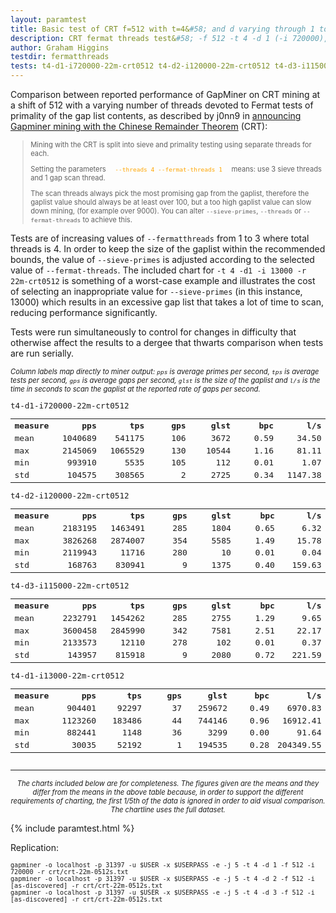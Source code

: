```yaml
---
layout: paramtest
title: Basic test of CRT f=512 with t=4&#58; and d varying through 1 to 3
description: CRT fermat threads test&#58; -f 512 -t 4 -d 1 (-i 720000), 2 (-i 120000), 3 (-i 115000)
author: Graham Higgins
testdir: fermatthreads
tests: t4-d1-i720000-22m-crt0512 t4-d2-i120000-22m-crt0512 t4-d3-i115000-22m-crt0512 t4-d1-i13000-22m-crt0512
---
```


<div class="ui raised padded container segment">
  <p>Comparison between reported performance of GapMiner on CRT mining at a shift of 512 with a varying number of threads devoted to Fermat tests of primality of the gap list contents, as described by j0nn9 in <a href="https://bitcointalk.org/index.php?topic=822498.msg11296309#msg11296309" target="_blank">announcing Gapminer mining with the Chinese Remainder Theorem</a> (CRT):</p>
  <blockquote style="font-size:80%"><p>Mining with the CRT is split into sieve and primality testing using separate threads for each.</p> 
  <p>Setting the parameters <code style="color:orange">  --threads 4 --fermat-threads 1  </code> means: use 3 sieve threads and 1 gap scan thread.</p>
  <p>The scan threads always pick the most promising gap from the gaplist, therefore the gaplist value should always be at least over 100, but a too high gaplist value can slow down mining, (for example over 9000). You can alter <code>--sieve-primes</code>, <code>--threads</code> or <code>--fermat-threads</code> to achieve this.</p>
  </blockquote>
  <p>Tests are of increasing values of <code>--fermatthreads</code> from 1 to 3 where total threads is 4. In order to keep the size of the gaplist within the recommended bounds, the value of <code>--sieve-primes</code> is adjusted according to the selected value of <code>--fermat-threads</code>. The included chart for <code>-t 4 -d1 -i 13000 -r 22m-crt0512</code> is something of a worst-case example and illustrates the cost of selecting an inappropriate value for <code>--sieve-primes</code> (in this instance, 13000) which results in an excessive gap list that takes a lot of time to scan, reducing performance significantly.</p>
  <p>Tests were run simultaneously to control for changes in difficulty that otherwise affect the results to a dergee that thwarts comparison when tests are run serially.</p>
  <p style="font-size: 80%"><em>Column labels map directly to miner output: <code>pps</code> is average primes per second, <code>tps</code> is average tests per second, <code>gps</code> is average gaps per second, <code>glst</code> is the size of the gaplist and <code>l/s</code> is the time in seconds to scan the gaplist at the reported rate of gaps per second.</em></p>
  <div style="font-family: monospace; font-size:90%">
    <div class="ui two column doubling stackable grid container">
        <div class="column">
            <p class="ui tiny header" style="margin:0;padding:0">t4-d1-i720000-22m-crt0512</p>
            <table>
                <tr><th align="left">measure</th><th align="right" width="16%">pps</th><th align="right" width="16%">tps</th><th align="right" width="16%">gps</th><th align="right" width="16%">glst</th><th align="right" width="16%">bpc</th><th align="right" width="16%">l/s</th></tr>
                <tr><td align="left">mean</td><td align="right">1040689</td><td align="right">541175</td><td align="right">106</td><td align="right">3672</td><td align="right">0.59</td><td align="right">34.50</td></tr>
                <tr><td align="left">max</td><td align="right">2145069</td><td align="right">1065529</td><td align="right">130</td><td align="right">10544</td><td align="right">1.16</td><td align="right">81.11</td></tr>
                <tr><td align="left">min</td><td align="right">993910</td><td align="right">5535</td><td align="right">105</td><td align="right">112</td><td align="right">0.01</td><td align="right">1.07</td></tr>
                <tr><td align="left">std</td><td align="right">104575</td><td align="right">308565</td><td align="right">2</td><td align="right">2725</td><td align="right">0.34</td><td align="right">1147.38</td></tr>
            </table>
        </div>
        <div class="column">
            <p class="ui tiny header" style="margin:0;padding:0">t4-d2-i120000-22m-crt0512</p>
            <table>
                <tr><th align="left">measure</th><th align="right" width="16%">pps</th><th align="right" width="16%">tps</th><th align="right" width="16%">gps</th><th align="right" width="16%">glst</th><th align="right" width="16%">bpc</th><th align="right" width="16%">l/s</th></tr>
                <tr><td align="left">mean</td><td align="right">2183195</td><td align="right">1463491</td><td align="right">285</td><td align="right">1804</td><td align="right">0.65</td><td align="right">6.32</td></tr>
                <tr><td align="left">max</td><td align="right">3826268</td><td align="right">2874007</td><td align="right">354</td><td align="right">5585</td><td align="right">1.49</td><td align="right">15.78</td></tr>
                <tr><td align="left">min</td><td align="right">2119943</td><td align="right">11716</td><td align="right">280</td><td align="right">10</td><td align="right">0.01</td><td align="right">0.04</td></tr>
                <tr><td align="left">std</td><td align="right">168763</td><td align="right">830941</td><td align="right">9</td><td align="right">1375</td><td align="right">0.40</td><td align="right">159.63</td></tr>
            </table>
        </div>
    </div>
    <div class="ui two column doubling stackable grid container">
        <div class="column">
            <p class="ui tiny header" style="margin:0;padding:0">t4-d3-i115000-22m-crt0512</p>
            <table>
                <tr><th align="left">measure</th><th align="right" width="16%">pps</th><th align="right" width="16%">tps</th><th align="right" width="16%">gps</th><th align="right" width="16%">glst</th><th align="right" width="16%">bpc</th><th align="right" width="16%">l/s</th></tr>
                <tr><td align="left">mean</td><td align="right">2232791</td><td align="right">1454262</td><td align="right">285</td><td align="right">2755</td><td align="right">1.29</td><td align="right">9.65</td></tr>
                <tr><td align="left">max</td><td align="right">3600458</td><td align="right">2845990</td><td align="right">342</td><td align="right">7581</td><td align="right">2.51</td><td align="right">22.17</td></tr>
                <tr><td align="left">min</td><td align="right">2133573</td><td align="right">12110</td><td align="right">278</td><td align="right">102</td><td align="right">0.01</td><td align="right">0.37</td></tr>
                <tr><td align="left">std</td><td align="right">143957</td><td align="right">815918</td><td align="right">9</td><td align="right">2080</td><td align="right">0.72</td><td align="right">221.59</td></tr>
            </table>
        </div>
        <div class="column">
            <p class="ui tiny header" style="margin:0;padding:0">t4-d1-i13000-22m-crt0512</p>
            <table>
                <tr><th align="left">measure</th><th align="right" width="16%">pps</th><th align="right" width="16%">tps</th><th align="right" width="16%">gps</th><th align="right" width="16%">glst</th><th align="right" width="16%">bpc</th><th align="right" width="16%">l/s</th></tr>
                <tr><td align="left">mean</td><td align="right">904401</td><td align="right">92297</td><td align="right">37</td><td align="right">259672</td><td align="right">0.49</td><td align="right">6970.83</td></tr>
                <tr><td align="left">max</td><td align="right">1123260</td><td align="right">183486</td><td align="right">44</td><td align="right">744146</td><td align="right">0.96</td><td align="right">16912.41</td></tr>
                <tr><td align="left">min</td><td align="right">882441</td><td align="right">1148</td><td align="right">36</td><td align="right">3299</td><td align="right">0.00</td><td align="right">91.64</td></tr>
                <tr><td align="left">std</td><td align="right">30035</td><td align="right">52192</td><td align="right">1</td><td align="right">194535</td><td align="right">0.28</td><td align="right">204349.55</td></tr>
            </table>
        </div>
    </div>
  </div>
  <hr>
  <p style="font-size: 80%; text-align:center"><em>The charts included below are for completeness. The figures given are the means and they differ from the means in the above table because, in order to support the different requirements of charting, the first 1/5th of the data is ignored in order to aid visual comparison. The chartline uses the full dataset.</em></p>
</div>

{% include paramtest.html %}

<div class="ui raised padded container segment">
  <p>Replication: 
  <pre style="font-size:85%"><code class="bash">gapminer -o localhost -p 31397 -u $USER -x $USERPASS -e -j 5 -t 4 -d 1 -f 512 -i 720000 -r crt/crt-22m-0512s.txt
gapminer -o localhost -p 31397 -u $USER -x $USERPASS -e -j 5 -t 4 -d 2 -f 512 -i [as-discovered] -r crt/crt-22m-0512s.txt
gapminer -o localhost -p 31397 -u $USER -x $USERPASS -e -j 5 -t 4 -d 3 -f 512 -i [as-discovered] -r crt/crt-22m-0512s.txt</code></pre>
</p>
</div>

<!--
  d4-i13000-crt0512 d4-i350000-crt0512 d5-i13000-crt0512 d5-i225000-crt0512 d6-i13000-crt0512 d6-i120000-crt0512 d7-i13000-crt0512 d7-i50000-crt0512
-->
